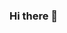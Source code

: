 ### Hi there 👋

<!--
**lifeodyssey/lifeodyssey** is a ✨ _special_ ✨ repository because its `README.md` (this file) appears on your GitHub profile.

Here are some ideas to get you started:

- 🔭 I’m currently working on ocean color remote sneing
- 🌱 I’m currently learning naive bayes, biology oceanography and remote sensing 
- 👯 I’m looking to collaborate on marine science, remote sensing
- 📫 How to reach me: zhenjiazhou0127@gmail.com

-->
